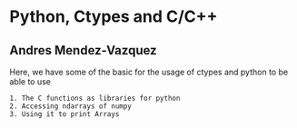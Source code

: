 
# Python, Ctypes and C/C++

## Andres Mendez-Vazquez

Here, we have some of the basic for the usage of ctypes and python to be able to use 

	1. The C functions as libraries for python
	2. Accessing ndarrays of numpy
	3. Using it to print Arrays

